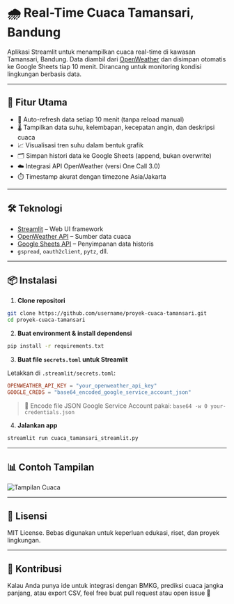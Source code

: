 # 🌧️ Real-Time Cuaca Tamansari, Bandung

Aplikasi Streamlit untuk menampilkan cuaca real-time di kawasan Tamansari, Bandung. Data diambil dari [OpenWeather](https://openweathermap.org/) dan disimpan otomatis ke Google Sheets tiap 10 menit. Dirancang untuk monitoring kondisi lingkungan berbasis data.

---

## 🚀 Fitur Utama

- 🔄 Auto-refresh data setiap 10 menit (tanpa reload manual)
- 🌡️ Tampilkan data suhu, kelembapan, kecepatan angin, dan deskripsi cuaca
- 📈 Visualisasi tren suhu dalam bentuk grafik
- 🗂️ Simpan histori data ke Google Sheets (append, bukan overwrite)
- ☁️ Integrasi API OpenWeather (versi One Call 3.0)
- ⏱️ Timestamp akurat dengan timezone Asia/Jakarta

---

## 🛠️ Teknologi

- [Streamlit](https://streamlit.io/) – Web UI framework
- [OpenWeather API](https://openweathermap.org/api/one-call-3) – Sumber data cuaca
- [Google Sheets API](https://developers.google.com/sheets/api) – Penyimpanan data historis
- `gspread`, `oauth2client`, `pytz`, dll.

---

## 📦 Instalasi

1. **Clone repositori**

```bash
git clone https://github.com/username/proyek-cuaca-tamansari.git
cd proyek-cuaca-tamansari
```

2. **Buat environment & install dependensi**

```bash
pip install -r requirements.txt
```

3. **Buat file `secrets.toml` untuk Streamlit**

Letakkan di `.streamlit/secrets.toml`:

```toml
OPENWEATHER_API_KEY = "your_openweather_api_key"
GOOGLE_CREDS = "base64_encoded_google_service_account_json"
```

> 🔐 Encode file JSON Google Service Account pakai:
> `base64 -w 0 your-credentials.json`

4. **Jalankan app**

```bash
streamlit run cuaca_tamansari_streamlit.py
```

---

## 📊 Contoh Tampilan

![Tampilan Cuaca](https://user-images.githubusercontent.com/your-ss.png)

---

## 📝 Lisensi

MIT License. Bebas digunakan untuk keperluan edukasi, riset, dan proyek lingkungan.

---

## 🙌 Kontribusi

Kalau Anda punya ide untuk integrasi dengan BMKG, prediksi cuaca jangka panjang, atau export CSV, feel free buat pull request atau open issue 🚀
